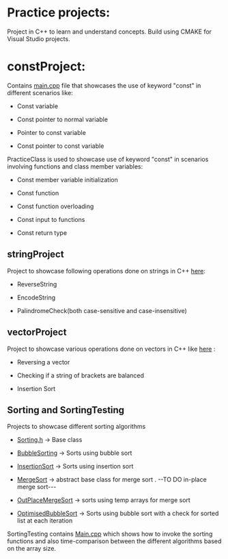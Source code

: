 # Practice projects:

Project in C++ to learn and understand concepts. Build using CMAKE for
Visual Studio projects.

# constProject:

Contains [main.cpp](/constProject/main.cpp) file that showcases the use of keyword "const" in
different scenarios like:

-   Const variable

-   Const pointer to normal variable

-   Pointer to const variable

-   Const pointer to const variable

PracticeClass is used to showcase use of keyword "const" in scenarios
involving functions and class member variables:

-   Const member variable initialization

-   Const function

-   Const function overloading

-   Const input to functions

-   Const return type

## stringProject

Project to showcase following operations done on strings in C++ [here](/stringProject/PracticeClass.cpp):

-   ReverseString

-   EncodeString

-   PalindromeCheck(both case-sensitive and case-insensitive)

## vectorProject

Project to showcase various operations done on vectors in C++ like [here](/vectorProject/PracticeClass.cpp) :

-   Reversing a vector

-   Checking if a string of brackets are balanced

-   Insertion Sort

## Sorting and SortingTesting

Projects to showcase different sorting algorithms

-   [Sorting.h](/Sorting/Sorting.h) -\> Base class

-   [BubbleSorting](/Sorting/BubbleSorting.cpp) -\> Sorts using bubble sort

-   [InsertionSort](/Sorting/InsertionSort.cpp) -\> Sorts using insertion sort

-   [MergeSort](/Sorting/MergeSort.h) -\> abstract base class for merge sort . --TO DO in-place merge
    sort---

-   [OutPlaceMergeSort](/Sorting/OutPlaceMergeSort.cpp) -\> sorts using temp arrays for merge sort

-   [OptimisedBubbleSort](/Sorting/OptimisedBubbleSort) -\> Sorts using bubble sort with a check for
    sorted list at each iteration

SortingTesting contains [Main.cpp](/SortingTesting/Main.cpp) which shows how to invoke the sorting
functions and also time-comparison between the different algorithms
based on the array size.
